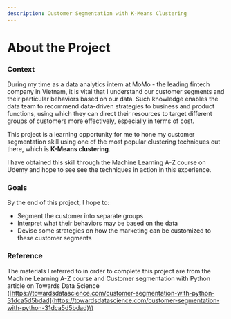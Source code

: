 ```yaml
---
description: Customer Segmentation with K-Means Clustering
---
```


# About the Project

### Context

During my time as a data analytics intern at MoMo - the leading fintech company in Vietnam, it is vital that I understand our customer segments and their particular behaviors based on our data. Such knowledge enables the data team to recommend data-driven strategies to business and product functions, using which they can direct their resources to target different groups of customers more effectively, especially in terms of cost. 

This project is a learning opportunity for me to hone my customer segmentation skill using one of the most popular clustering techniques out there, which is **K-Means clustering**. 

I have obtained this skill through the Machine Learning A-Z course on Udemy and hope to see see the techniques in action in this experience. 

### Goals

By the end of this project, I hope to: 

* Segment the customer into separate groups
* Interpret what their behaviors may be based on the data
* Devise some strategies on how the marketing can be customized to these customer segments

### Reference

The materials I referred to in order to complete this project are from the Machine Learning A-Z course and Customer segmentation with Python article on Towards Data Science \([https://towardsdatascience.com/customer-segmentation-with-python-31dca5d5bdad](https://towardsdatascience.com/customer-segmentation-with-python-31dca5d5bdad)\)

